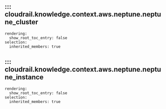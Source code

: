 ## ::: cloudrail.knowledge.context.aws.neptune.neptune_cluster
    rendering:
      show_root_toc_entry: false
    selection:
      inherited_members: true

## ::: cloudrail.knowledge.context.aws.neptune.neptune_instance
    rendering:
      show_root_toc_entry: false
    selection:
      inherited_members: true
